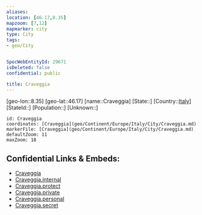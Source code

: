 ```yaml
---
aliases: 
location: [46.17,8.35]
mapzoom: [7,12] 
mapmarker: city 
type: City
tags:
- geo/City


SpocWebEntityId: 29671
isDeleted: false
confidential: public

title: Craveggia
---
```

[geo-lon::8.35]
[geo-lat::46.17]
[name::Craveggia]
[State::]
[Country::[Italy](geo/Continent/Europe/Italy.md)]
[StateId::]
[Population::]
[Unknown::]


```leaflet
id: Craveggia
coordinates: [Craveggia](geo/Continent/Europe/Italy/City/Craveggia.md)
markerFile: [Craveggia](geo/Continent/Europe/Italy/City/Craveggia.md)
defaultZoom: 11 
maxZoom: 18
```


## Confidential Links & Embeds: 
- [Craveggia](../../../../../../_public/geo/Continent/Europe/Italy/City/Craveggia.md) 
- [Craveggia.internal](../../../../../../_internal/geo/Continent/Europe/Italy/City/Craveggia.internal.md) 
- [Craveggia.protect](../../../../../../_protect/geo/Continent/Europe/Italy/City/Craveggia.protect.md) 
- [Craveggia.private](../../../../../../_private/geo/Continent/Europe/Italy/City/Craveggia.private.md) 
- [Craveggia.personal](../../../../../../_personal/geo/Continent/Europe/Italy/City/Craveggia.personal.md) 
- [Craveggia.secret](../../../../../../_secret/geo/Continent/Europe/Italy/City/Craveggia.secret.md) 
